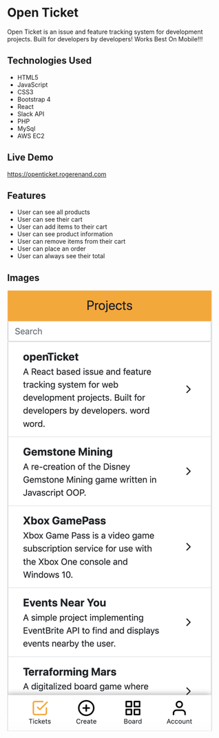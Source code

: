# Open Ticket
Open Ticket is an issue and feature tracking system for development projects. Built for developers by developers! Works Best On Mobile!!!
## Technologies Used
* HTML5
* JavaScript
* CSS3
* Bootstrap 4
* React
* Slack API
* PHP 
* MySql
* AWS EC2

## Live Demo
https://openticket.rogerenand.com

## Features
* User can see all products
* User can see their cart
* User can add items to their cart
* User can see product information
* User can remove items from their cart
* User can place an order
* User can always see their total

## Images
![My Tickets Page](https://github.com/enandr/open-ticket/blob/master/Screen%20Shot%202019-12-16%20at%206.22.42%20PM.png "My Tickets Page")
